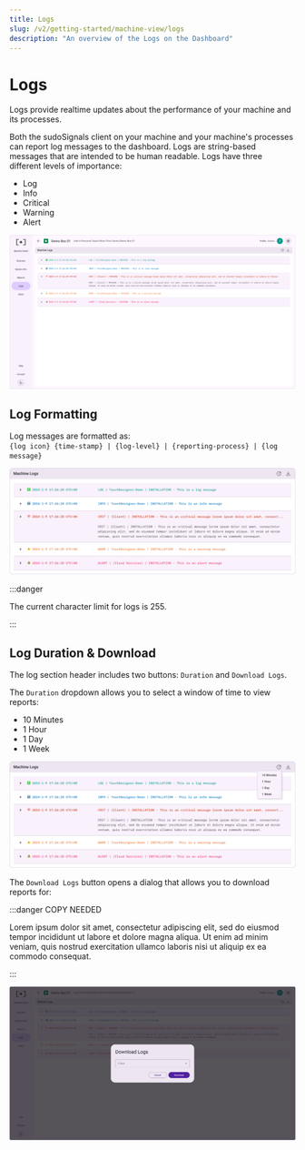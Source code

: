 ```yaml
---
title: Logs
slug: /v2/getting-started/machine-view/logs
description: "An overview of the Logs on the Dashboard"
---
```


# Logs

Logs provide realtime updates about the performance of your machine and its processes.

Both the sudoSignals client on your machine and your machine's processes can report log messages to the dashboard. Logs are string-based messages that are intended to be human readable. Logs have three different levels of importance:

* Log
* Info
* Critical
* Warning
* Alert

![Machine View 05](/img/view-machine/v2-machine-view-005.png)

## Log Formatting

Log messages are formatted as:  
`{log icon} {time-stamp} | {log-level} | {reporting-process} | {log message}`

![Machine View 05A](/img/view-machine/v2-machine-view-005A.png)

:::danger

The current character limit for logs is 255.

:::

## Log Duration & Download

The log section header includes two buttons: `Duration` and `Download Logs`.

The `Duration` dropdown allows you to select a window of time to view reports:

- 10 Minutes
- 1 Hour
- 1 Day 
- 1 Week

![Machine View 05B](/img/view-machine/v2-machine-view-005B.png)

The `Download Logs` button opens a dialog that allows you to download reports for:

:::danger COPY NEEDED

Lorem ipsum dolor sit amet, consectetur adipiscing elit, sed do eiusmod tempor incididunt ut labore et dolore magna aliqua. Ut enim ad minim veniam, quis nostrud exercitation ullamco laboris nisi ut aliquip ex ea commodo consequat. 

:::

![Machine View 05C](/img/view-machine/v2-machine-view-005C.png)